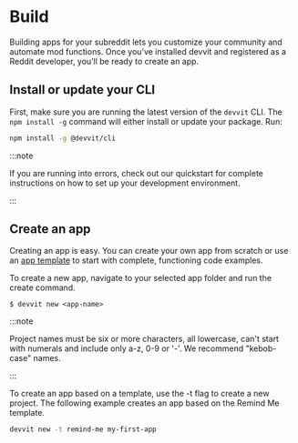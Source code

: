 # Build

Building apps for your subreddit lets you customize your community and automate mod functions. Once you’ve installed devvit and registered as a Reddit developer, you’ll be ready to create an app.

## Install or update your CLI

First, make sure you are running the latest version of the `devvit` CLI. The `npm install -g` command will either install or update your package. Run:

```bash
npm install -g @devvit/cli
```

:::note

If you are running into errors, check out our quickstart for complete instructions on how to set up your development environment.

:::

## Create an app

Creating an app is easy. You can create your own app from scratch or use an [app template](templates.md) to start with complete, functioning code examples.

To create a new app, navigate to your selected app folder and run the create command.

```
$ devvit new <app-name>
```

:::note

Project names must be six or more characters, all lowercase, can't start with numerals and include only a-z, 0-9 or '-'. We recommend "kebob-case" names.

:::

To create an app based on a template, use the -t flag to create a new project. The following example creates an app based on the Remind Me template.

```bash
devvit new -t remind-me my-first-app
```
